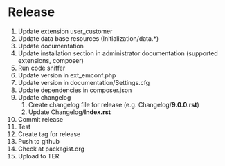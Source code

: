 # Release

1. Update extension user_customer
1. Update data base resources (Initialization/data.*)
1. Update documentation
1. Update installation section in administrator documentation (supported extensions, composer)
1. Run code sniffer
1. Update version in ext_emconf.php
1. Update version in documentation/Settings.cfg
1. Update dependencies in composer.json
1. Update changelog <br>
    1. Create changelog file for release (e.g. Changelog/**9.0.0.rst**)
    1. Update Changelog/**Index.rst**
1. Commit release
1. Test
1. Create tag for release
1. Push to github
1. Check at packagist.org
1. Upload to TER
